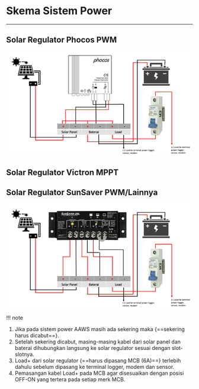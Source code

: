 # Skema Sistem Power
***

## Solar Regulator Phocos PWM

![Screenshot](img/schema_phocos.png)

## Solar Regulator Victron MPPT


## Solar Regulator SunSaver PWM/Lainnya

![Screenshot](img/schema_power.png)

!!! note
1.  Jika pada sistem power AAWS masih ada sekering maka {==sekering harus dicabut==}.
2.  Setelah sekering dicabut, masing-masing kabel dari solar panel dan baterai dihubungkan 
    langsung ke solar regulator sesuai dengan slot-slotnya.
3.  Load+ dari solar regulator {==harus dipasang MCB (6A)==} terlebih dahulu sebelum dipasang ke 
    terminal logger, modem dan sensor.
4.  Pemasangan kabel Load+ pada MCB agar disesuaikan dengan posisi OFF-ON yang tertera pada 
    setiap merk MCB.